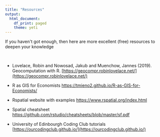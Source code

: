 ```yaml
---
title: "Resources"
output:
  html_document:
    df_print: paged
    theme: yeti
---
```


If you haven't got enough, then here are more excellent (free) resources to deepen your knowledge

<br>

- Lovelace, Robin and Nowosad, Jakub and Muenchow, Jannes (2019). Geocomputation with R. [https://geocompr.robinlovelace.net/](https://geocompr.robinlovelace.net/)

- R as GIS for Economists https://tmieno2.github.io/R-as-GIS-for-Economists/ 

- Rspatial website with examples https://www.rspatial.org/index.html

- Spatial cheatsheet https://github.com/rstudio/cheatsheets/blob/master/sf.pdf

- University of Edinbourgh Coding Club tutorials [https://ourcodingclub.github.io/](https://ourcodingclub.github.io/)
